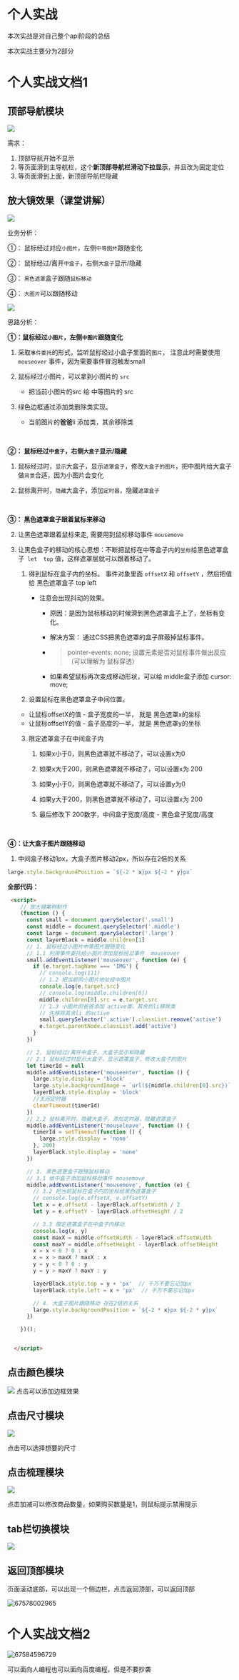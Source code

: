 # 个人实战

本次实战是对自己整个api阶段的总结

本次实战主要分为2部分 

# 个人实战文档1

## 顶部导航模块

<img src="assets/444.gif">

需求：

1. 顶部导航开始不显示
2. 等页面滑到主导航栏，这个**新顶部导航栏滑动下拉显示**，并且改为固定定位
3. 等页面滑到上面，新顶部导航栏隐藏



## 放大镜效果（课堂讲解）

  

<img src="assets/fdj.gif">



业务分析：

①： 鼠标经过对应`小图片`，左侧`中等图片`跟随变化

②： 鼠标经过/离开`中盒子`，右侧`大盒子`显示/隐藏

③： `黑色遮罩`盒子跟随`鼠标移动`

④： `大图片`可以跟随移动



 <img src="assets/cha.gif">

思路分析：

**①：鼠标经过`小图片`，左侧`中图片`跟随变化**

1. 采取`事件委托`的形式，监听鼠标经过小盒子里面的`图片`， 注意此时需要使用 `mouseover` 事件，因为需要事件冒泡触发small 
2. 鼠标经过小图片，可以拿到小图片的 `src`
   - 把当前小图片的src 给 中等图片的 src 
3. 绿色边框通过添加类删除类实现。
   - 当前图片的**爸爸**li 添加类，其余移除类

   ​



**②：  鼠标经过`中盒子`，右侧`大盒子`显示/隐藏**

1. 鼠标经过时，`显示`大盒子，显示`遮罩盒子`，修改`大盒子的图片`，把中图片给大盒子做`背景`合适，因为小图片会变化

2. 鼠标离开时，`隐藏`大盒子，添加`定时器`，隐藏`遮罩盒子`

   ​

**③： 黑色遮罩盒子跟着鼠标来移动**

2.  让黑色遮罩跟着鼠标来走, 需要用到鼠标移动事件  `mousemove`  

2. 让黑色盒子的移动的核心思想：不断把鼠标在中等盒子内的`坐标`给黑色遮罩盒子` let  top` 值，这样遮罩层就可以跟着移动了。

   1. 得到鼠标在盒子内的坐标。   事件对象里面 `offsetX`  和 `offsetY` ，然后把值给 黑色遮罩盒子 top left

      - 注意会出现抖动的效果。

        - 原因：是因为鼠标移动的时候滑到黑色遮罩盒子上了，坐标有变化。

        - 解决方案： 通过CSS把黑色遮罩的盒子屏蔽掉鼠标事件。 

        - >   pointer-events: none;      设置元素是否对鼠标事件做出反应（可以理解为 鼠标穿透）

        - 如果希望鼠标再次变成移动形状，可以给 middle盒子添加   cursor: move; 

   2.  设置鼠标在黑色遮罩盒子中间位置。

      - 让鼠标offsetX的值 - 盒子宽度的一半， 就是 黑色遮罩x的坐标
      - 让鼠标offsetY的值 - 盒子高度的一半， 就是 黑色遮罩y的坐标

   3. 限定遮罩盒子在中间盒子内

      1. 如果x小于0，则黑色遮罩就不移动了，可以设置x为0

      2. 如果x大于200，则黑色遮罩就不移动了，可以设置x为 200

      3. 如果y小于0，则黑色遮罩就不移动了，可以设置y为0

      4. 如果y大于200，则黑色遮罩就不移动了，可以设置x为 200

      5. 最后修改下 200数字，中间盒子宽度/高度 - 黑色盒子宽度/高度

         ​

**④：让大盒子图片跟随移动**

1.  中间盒子移动1px，大盒子图片移动2px，所以存在2倍的关系

~~~javascript
large.style.backgroundPosition = `${-2 * x}px ${-2 * y}px`
~~~



**全部代码：**

~~~html
 <script>
    // 放大镜案例制作
    (function () {
      const small = document.querySelector('.small')
      const middle = document.querySelector('.middle')
      const large = document.querySelector('.large')
      const layerBlack = middle.children[1]
      // 1. 鼠标经过小图片中等图片跟随变化
      // 1.1 利用事件委托给小图片添加鼠标经过事件  mouseover
      small.addEventListener('mouseover', function (e) {
        if (e.target.tagName === 'IMG') {
          // console.log(111)
          // 1.2 把当前的小图片地址给中图片
          console.log(e.target.src)
          // console.log(middle.children[0])
          middle.children[0].src = e.target.src
          // 1.3 小图片的爸爸添加 active类，其余的li移除类
          // 先移除其余li 的active 
          small.querySelector('.active').classList.remove('active')
          e.target.parentNode.classList.add('active')
        }
      })

      // 2. 鼠标经过/离开中盒子，大盒子显示和隐藏
      // 2.1 鼠标经过时显示大盒子，显示遮罩盒子，修改大盒子的图片
      let timerId = null
      middle.addEventListener('mouseenter', function () {
        large.style.display = 'block'
        large.style.backgroundImage = `url(${middle.children[0].src})`
        layerBlack.style.display = 'block'
        //关闭定时器
        clearTimeout(timerId)
      })
      // 2.2 鼠标离开时，隐藏大盒子，添加定时器，隐藏遮罩盒子
      middle.addEventListener('mouseleave', function () {
        timerId = setTimeout(function () {
          large.style.display = 'none'
        }, 200)
        layerBlack.style.display = 'none'
      })

      // 3. 黑色遮罩盒子跟随鼠标移动
      // 3.1 给中盒子添加鼠标移动事件 mousemove
      middle.addEventListener('mousemove', function (e) {
        // 3.2 把当前鼠标在盒子内的坐标给黑色遮罩盒子
        // console.log(e.offsetX, e.offsetY)
        let x = e.offsetX - layerBlack.offsetWidth / 2
        let y = e.offsetY - layerBlack.offsetHeight / 2

        // 3.3 限定遮罩盒子在中盒子内移动
        console.log(x, y)
        const maxX = middle.offsetWidth - layerBlack.offsetWidth
        const maxY = middle.offsetHeight - layerBlack.offsetHeight
        x = x < 0 ? 0 : x
        x = x > maxX ? maxX : x
        y = y < 0 ? 0 : y
        y = y > maxY ? maxY : y

        layerBlack.style.top = y + 'px'  // 千万不要忘记加px
        layerBlack.style.left = x + 'px'  // 千万不要忘记加px

        // 4. 大盒子图片跟随移动 存在2倍的关系
        large.style.backgroundPosition = `${-2 * x}px ${-2 * y}px`
      })

    })();


  </script>
~~~



## 点击颜色模块

 <img src="./assets/color.gif">
点击可以添加边框效果

## 点击尺寸模块

 <img src="./assets/size.gif">

点击可以选择想要的尺寸

## 点击梳理模块

 <img src="./assets/num.gif">

点击加减可以修改商品数量，如果购买数量是1，则鼠标提示禁用提示

## tab栏切换模块

<img src="assets/777.gif">

## 返回顶部模块

页面滚动底部，可以出现一个侧边栏，点击返回顶部，可以返回顶部

 ![67578002965](assets/1675780029658.png)



# 个人实战文档2

 ![67584596729](assets/1675845967294.png)

可以面向人编程也可以面向百度编程，但是不要抄袭





